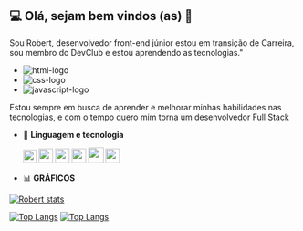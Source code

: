 ##  💻 Olá, sejam bem vindos (as) 👋
Sou Robert, desenvolvedor front-end júnior estou em transição de Carreira, sou membro do DevClub e estou aprendendo as tecnologias."
- <img src="https://img.shields.io/badge/HTML5-E34F26?style=for-the-badge&logo=html5&logoColor=white" alt="html-logo">
- <img src="https://img.shields.io/badge/CSS3-1572B6?style=for-the-badge&logo=css3&logoColor=white" alt="css-logo">
- <img src="https://img.shields.io/badge/JavaScript-F7DF1E?style=for-the-badge&logo=javascript&logoColor=black" alt="javascript-logo">
Estou sempre em busca de aprender e melhorar minhas habilidades nas tecnologias, e com o tempo quero mim torna um desenvolvedor Full Stack

- 🤖 <strong>Linguagem e tecnologia</strong>
  <br>
  
  <img src="https://th.bing.com/th/id/R.b765da51273ec8cf3027930cefc127e1?rik=HZdEU%2b7JVp6TsA&pid=ImgRaw&r=0" width="23px"/> <img src="https://camo.githubusercontent.com/ebe0d1c7160f3845c251ae204ba90b58c8106a0a0e31abc61405c7359e00ca38/68747470733a2f2f63646e2e6a7364656c6976722e6e65742f67682f64657669636f6e732f64657669636f6e406c61746573742f69636f6e732f68746d6c352f68746d6c352d6f726967696e616c2e737667" width="25px"/> <img src="https://camo.githubusercontent.com/693dc250d1c982bee56e759187ec3612558051fc57b8ea31146d6138871357aa/68747470733a2f2f63646e2e6a7364656c6976722e6e65742f67682f64657669636f6e732f64657669636f6e406c61746573742f69636f6e732f637373332f637373332d6f726967696e616c2e737667" width="25px"/>  <img src="https://camo.githubusercontent.com/9e8b3af8a098a645ed25b96b0cf1912032b0bd7bb20b843213b8b5325ee75d24/68747470733a2f2f63646e2e6a7364656c6976722e6e65742f67682f64657669636f6e732f64657669636f6e406c61746573742f69636f6e732f6a6176617363726970742f6a6176617363726970742d6f726967696e616c2e737667" width="25px"/>  <img src="https://camo.githubusercontent.com/80ee24b2f1d1758eeeaa65bc396e11aef6d39a394edc5c8925e2e04a5b5d3297/68747470733a2f2f63646e2e6a7364656c6976722e6e65742f67682f64657669636f6e732f64657669636f6e406c61746573742f69636f6e732f6769742f6769742d6f726967696e616c2e737667" width="27px"/> <img src="https://th.bing.com/th/id/OIP.2n51lKyJD72rRnx3KpDrqwHaHa?rs=1&pid=ImgDetMain" width="25px"/>



- 📊   <strong>GRÁFICOS</strong>


[![Robert stats](https://github-readme-stats.vercel.app/api?username=Robertlk33)](https://github.com/anuraghazra/github-readme-stats)

[![Top Langs](https://github-readme-stats.vercel.app/api/top-langs/?username=Robertlk33)](https://github.com/anuraghazra/github-readme-stats)
[![Top Langs](https://github-readme-stats.vercel.app/api/top-langs/?username=Robertlk33)](https://github.com/anuraghazra/github-readme-stats)

